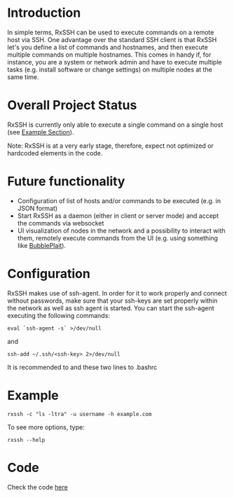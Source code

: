 # Introduction
In simple terms, RxSSH can be used to execute commands on a remote host via SSH. One advantage over the standard SSH client is that RxSSH let's you define a list of commands and hostnames, and then execute multiple commands on multiple hostnames. This comes in handy if, for instance, you are a system or network admin and have to execute multiple tasks (e.g. install software or change settings) on multiple nodes at the same time.

# Overall Project Status
RxSSH is currently only able to execute a single command on a single host (see [Example Section](#Example)).

Note: RxSSH is at a very early stage, therefore, expect not optimized or hardcoded elements in the code.

# Future functionality
* Configuration of list of hosts and/or commands to be executed (e.g. in JSON format)
* Start RxSSH as a daemon (either in client or server mode) and accept the commands via websocket
* UI visualization of nodes in the network and a possibility to interact with them, remotely execute commands from the UI (e.g. using something like [BubblePlait](https://bubbleplait.com)).

# Configuration
RxSSH makes use of ssh-agent. In order for it to work properly and connect without passwords, make sure that your ssh-keys are set properly within the network as well as ssh agent is started. You can start the ssh-agent executing the following commands:
```
eval `ssh-agent -s` >/dev/null
```
and
```
ssh-add ~/.ssh/<ssh-key> 2>/dev/null
```
It is recommended to and these two lines to .bashrc

# Example
```
rxssh -c "ls -ltra" -u username -h example.com
```

To see more options, type:
```
rxssh --help
```

# Code
Check the code [here](https://github.com/aolchawa/rxssh)